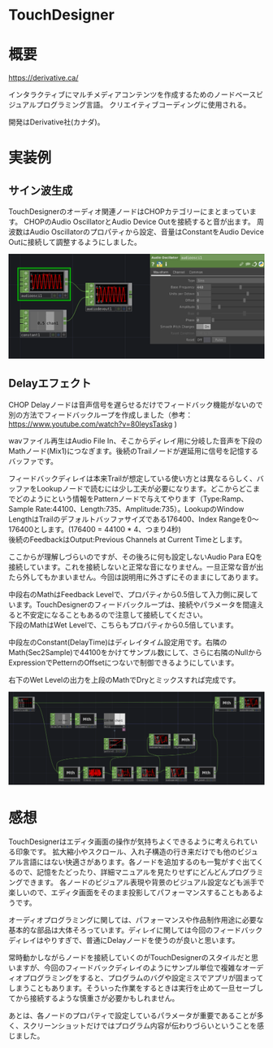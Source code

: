 TouchDesigner
===

# 概要

https://derivative.ca/

インタラクティブにマルチメディアコンテンツを作成するためのノードベースビジュアルプログラミング言語。
クリエイティブコーディングに使用される。

開発はDerivative社(カナダ)。

# 実装例

## サイン波生成

TouchDesignerのオーディオ関連ノードはCHOPカテゴリーにまとまっています。
CHOPのAudio OscillatorとAudio Device Outを接続すると音が出ます。
周波数はAudio Oscillatorのプロパティから設定、音量はConstantをAudio Device Outに接続して調整するようにしました。

![sine](sine.png)

## Delayエフェクト

CHOP Delayノードは音声信号を遅らせるだけでフィードバック機能がないので別の方法でフィードバックループを作成しました（参考： https://www.youtube.com/watch?v=80leysTaskg )

wavファイル再生はAudio File In、そこからディレイ用に分岐した音声を下段のMathノード(Mix1)につなぎます。後続のTrailノードが遅延用に信号を記憶するバッファです。  

フィードバックディレイは本来Trailが想定している使い方とは異なるらしく、バッファをLookupノードで読むには少し工夫が必要になります。どこからどこまでどのようにという情報をPatternノードで与えてやります（Type:Ramp、Sample Rate:44100、Length:735、Amplitude:735）。LookupのWindow LengthはTrailのデフォルトバッファサイズである176400、Index Rangeを0～176400とします。(176400 = 44100 * 4、つまり4秒)  
後続のFeedbackはOutput:Previous Channels at Current Timeとします。

ここからが理解しづらいのですが、その後ろに何も設定しないAudio Para EQを接続しています。これを接続しないと正常な音になりません。一旦正常な音が出たら外してもかまいません。今回は説明用に外さずにそのままにしてあります。  

中段右のMathはFeedback Levelで、プロパティから0.5倍して入力側に戻しています。TouchDesignerのフィードバックループは、接続やパラメータを間違えると不安定になることもあるので注意して接続してください。  
下段のMathはWet Levelで、こちらもプロパティから0.5倍しています。

中段左のConstant(DelayTime)はディレイタイム設定用です。右隣のMath(Sec2Sample)で44100をかけてサンプル数にして、さらに右隣のNullからExpressionでPetternのOffsetにつないで制御できるようにしています。

右下のWet Levelの出力を上段のMathでDryとミックスすれば完成です。

![delay](delay.png)


# 感想

TouchDesignerはエディタ画面の操作が気持ちよくできるように考えられている印象です。
拡大縮小やスクロール、入れ子構造の行き来だけでも他のビジュアル言語にはない快適さがあります。各ノードを追加するのも一覧がすぐ出てくるので、記憶をたどったり、詳細マニュアルを見たりせずにどんどんプログラミングできます。
各ノードのビジュアル表現や背景のビジュアル設定なども派手で楽しいので、エディタ画面をそのまま投影してパフォーマンスすることもあるようです。

オーディオプログラミングに関しては、パフォーマンスや作品制作用途に必要な基本的な部品は大体そろっています。ディレイに関しては今回のフィードバックディレイはやりすぎで、普通にDelayノードを使うのが良いと思います。  

常時動かしながらノードを接続していくのがTouchDesignerのスタイルだと思いますが、今回のフィードバックディレイのようにサンプル単位で複雑なオーディオプログラミングをすると、プログラムのバグや設定ミスでアプリが固まってしまうこともあります。そういった作業をするときは実行を止めて一旦セーブしてから接続するような慎重さが必要かもしれません。

あとは、各ノードのプロパティで設定しているパラメータが重要であることが多く、スクリーンショットだけではプログラム内容が伝わりづらいということを感じました。

